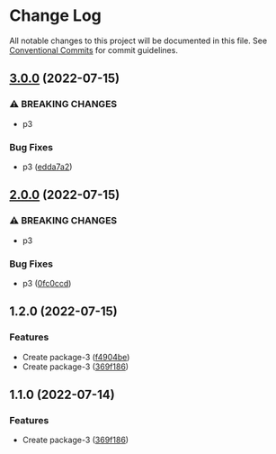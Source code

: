 # Change Log

All notable changes to this project will be documented in this file.
See [Conventional Commits](https://conventionalcommits.org) for commit guidelines.

## [3.0.0](https://github.com/morgsmccauley/lerna-playground/compare/@nearmorgs/package-3@2.0.0...@nearmorgs/package-3@3.0.0) (2022-07-15)


### ⚠ BREAKING CHANGES

* p3

### Bug Fixes

* p3 ([edda7a2](https://github.com/morgsmccauley/lerna-playground/commit/edda7a22d42b81ac0a811c88b44228443280912a))



## [2.0.0](https://github.com/morgsmccauley/lerna-playground/compare/@nearmorgs/package-3@1.2.0...@nearmorgs/package-3@2.0.0) (2022-07-15)


### ⚠ BREAKING CHANGES

* p3

### Bug Fixes

* p3 ([0fc0ccd](https://github.com/morgsmccauley/lerna-playground/commit/0fc0ccd5cf97a70dd133960761e318213a1751ab))



## 1.2.0 (2022-07-15)


### Features

* Create package-3 ([f4904be](https://github.com/morgsmccauley/lerna-playground/commit/f4904be56d660604d9fd055037ff6de59fab3abd))
* Create package-3 ([369f186](https://github.com/morgsmccauley/lerna-playground/commit/369f18644575886a1ab4a3a3bb17a4cbc51a958f))



## 1.1.0 (2022-07-14)


### Features

* Create package-3 ([369f186](https://github.com/morgsmccauley/lerna-playground/commit/369f18644575886a1ab4a3a3bb17a4cbc51a958f))
